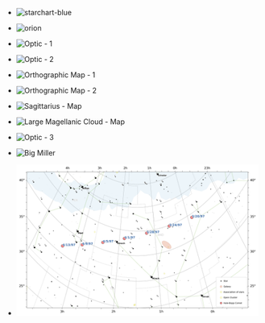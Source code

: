 <div class="grid cards" markdown>

- ![starchart-blue](images/gallery/001.png)
- ![orion](images/gallery/002.png)

- ![Optic - 1](images/gallery/optic_01.png)
- ![Optic - 2](images/gallery/optic_02.png)

- ![Orthographic Map - 1](images/gallery/orthographic_01.png)
- ![Orthographic Map - 2](images/gallery/orthographic_02.png)

- ![Sagittarius - Map](images/gallery/sagittarius.png)
- ![Large Magellanic Cloud - Map](images/gallery/magellanic_cloud.png)

- ![Optic - 3](images/gallery/optic_03.png)

- ![Big Miller](images/gallery/miller_big.png)

- ![Hale Bopp Comet](images/examples/example_07.png)


</div>